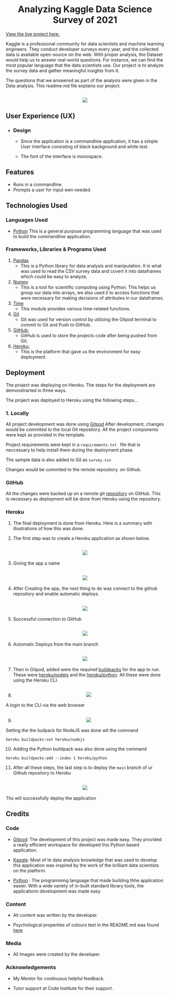 <h1 align="center">Analyzing Kaggle Data Science Survey of 2021</h1>

[View the live project here.](https://dataanalysis2021.herokuapp.com/)

Kaggle is a professional community for data scientists and machine learning engineers. They conduct developer surveys every year, and the collected data is available open-source on the web. With proper analysis, the Dataset would help us to answer real-world questions. For instance, we can find the most popular language that the data scientists use. Our project is to analyze the survey data and gather meaningful insights from it.

The questions that we answered as part of the analysis were given in the Data analysis. This readme.md file explains our project.

<h2 align="center"><img src="pics/proj.png"></h2>

## User Experience (UX)

-   ### Design
    -   Since the application is a commandline application, it has a simple User interface consisting of black background and white text.

    - The font of the interface is monospace.

        
## Features

- Runs in a commandline.
- Prompts a user for input wen needed


## Technologies Used

### Languages Used

-   [Python](https://www.python.org/)
This is a general purpose programming language that was used to build the commandline application.


### Frameworks, Libraries & Programs Used

1. [Pandas](https://pandas.pydata.org/)
    - This is a Python library for data analysis and manipulation. It is what was used to read the CSV survey data and covert it into dataframes which could be easy to analyze.
2. [Numpy](https://numpy.org/)
    - This is a tool for scientific computing using Python. This helps us group our data into arrays, we also used it to access functions that were necessary for making decisions of attributes in our dataframes.
3. [Time](https://fonts.google.com/)
    - This module provides various time-related functions.
4. [Git](https://git-scm.com/)
    - Git was used for version control by utilizing the Gitpod terminal to commit to Git and Push to GitHub.
5. [GitHub:](https://github.com/)
    - GitHub is used to store the projects code after being pushed from Git.
6. [Heroku:](https://heroku.com)
    - This is the platform that gave us the environment for easy deployment.



## Deployment

The project was deploying on Heroku. The steps for the deployment are demonstrarted in three ways.



The project was deployed to Heroku using the following steps...

### 1. Locally
All project development was done using [Gitpod](https://gitpod.io)
After development, changes would be commited to the local Git repository. All the project components were kept as provided in the template.

Project requirements were kept in a ```requirements.txt ``` file that is neccessary to help install them during the deployment phase.

The sample data is also added to Git as ```survey.csv```

Changes would be commited to the remote repository. on Github.

### GitHub
All the changes were backed up on a remote git [repository](https://github.com/alig2039/project3-datanalysis) on GitHub. This is necessary as deployment will be done from Heroku using the repository.


### Heroku
1. The final deployment is done from Heroku. Here is a summary with illustrations of how this was done.

2. The first step was to create a Heroku application as shown below.
<h2 align="center"><img src="pics/final1.png"></h2>

3. Giving the app a name
<h2 align="center"><img src="pics/final2.png"></h2>

4. After Creating the app, the next thing to do was connect to the github repository and enable automatic deploys.
<h2 align="center"><img src="pics/final3.png"></h2>

5. Successful connection to GitHub
<h2 align="center"><img src="pics/final4.png"></h2>

6. Automatic Deploys from the main branch
<h2 align="center"><img src="pics/final5.png"></h2>

7. Then in Gitpod, added were the required [buildpacks](https://devcenter.heroku.com/articles/buildpacks) for the app to run. These were [heroku/nodejs](https://devcenter.heroku.com/articles/nodejs-support) and the [heroku/python](https://devcenter.heroku.com/articles/python-support). All these were done using the Heroku CLI.

8. <h2 align="center"><img src="pics/final6.png"></h2>
A login to the CLI via the web browser

9. <h2 align="center"><img src="pics/final7.png"></h2>
Setting the the builpack for NodeJS was done wit the command

```
heroku buildpacks:set heroku/nodejs 
```

10. Adding the Python buildpack was also done using the command

```
heroku buildpacks:add --index 1 heroku/python
```

11. After all these steps, the last step is to deploy the ```main``` branch of ur Github repository to Heroku
<h2 align="center"><img src="pics/final9.png"></h2>

Ths will successfully deploy the application



## Credits

### Code

-   [Gitpod](https://gitpod.io): The development of this project was made easy. They provided a really efficient workspace for developed this Python based application.

-   [Kaggle](https://kaggle.com): Most of te data analysis knowledge that was used to develop this application was inspired by the work of the brilliant data scientists on the platform.

-   [Python](https://python.org/) : The programming language that made building thhe application easier. With a wide variety of in-built standard library tools, the applicationn development was made easy

### Content

-   All content was written by the developer.

-   Psychological properties of colours text in the README.md was found [here](http://www.colour-affects.co.uk/psychological-properties-of-colours)

### Media

-   All Images were created by the developer.

### Acknowledgements

-   My Mentor for continuous helpful feedback.

-   Tutor support at Code Institute for their support.